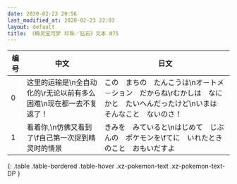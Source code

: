 ```yaml
---
date: 2020-02-23 20:56
last_modified_at: 2020-02-23 22:03
layout: default
title: 《精灵宝可梦 珍珠／钻石》文本 075
---
```

| 编号 | 中文 | 日文 |
| ---- | ---- | ---- |
| 0 | 这里的运输是\n全自动化的\r无论以前有多么困难\n现在都一去不复返了！ | この　まちの　たんこうは\nオ－トメ－ション　だからね\rむかしは　なにかと　たいへんだったけど\nいまは　そんなこと　ないのさ！ |
| 1 | 看着你,\n仿佛又看到了\f自己第一次捉到精灵时的情景 | きみを　みていると\nはじめて　じぶんの　ポケモンを\fてに　いれたときのこと　おもいだすよ |
{: .table .table-bordered .table-hover .xz-pokemon-text .xz-pokemon-text-DP }